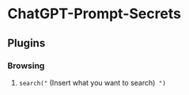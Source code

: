 # ChatGPT-Prompt-Secrets

## Plugins
### Browsing
1. `search("` (Insert what you want to search)` ")`
